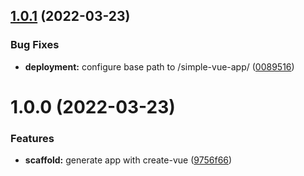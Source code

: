 ## [1.0.1](https://github.com/Zecat/simple-vue-app/compare/v1.0.0...v1.0.1) (2022-03-23)

### Bug Fixes

- **deployment:** configure base path to /simple-vue-app/ ([0089516](https://github.com/Zecat/simple-vue-app/commit/00895168f0e8537a56c9fc61adbaba40adf6c59b))

# 1.0.0 (2022-03-23)

### Features

- **scaffold:** generate app with create-vue ([9756f66](https://github.com/Zecat/simple-vue-app/commit/9756f66e1e60449efebbf97d0ce8478a14d0ca11))
